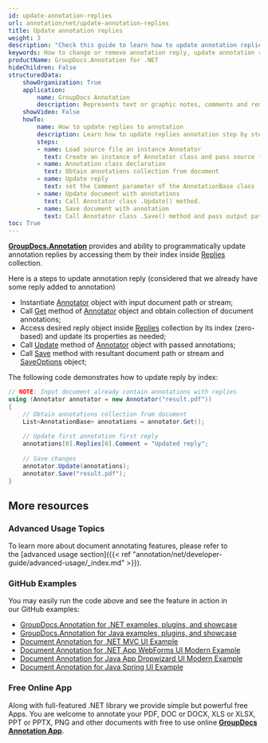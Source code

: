```yaml
---
id: update-annotation-replies
url: annotation/net/update-annotation-replies
title: Update annotation replies
weight: 3
description: "Check this guide to learn how to update annotation replies when collaborate over document using GroupDocs.Annotation for .NET API."
keywords: How to change or remove annotation reply, update annotation reply, remove reply, reply to annotation
productName: GroupDocs.Annotation for .NET
hideChildren: False
structuredData:
    showOrganization: True
    application:    
        name: GroupDocs Annotation
        description: Represents text or graphic notes, comments and remarks attached to a specific part of the content of the document using C#
    showVideo: False
    howTo:
        name: How to update replies to annotation
        description: Learn how to update replies annotation step by step
        steps:
        - name: Load source file an instance Annotator
          text: Create an instance of Annotator class and pass source file path as a constructor parameter. You may specify absolute or relative file path as per your requirements. 
        - name: Annotation class declaration
          text: Obtain annotations collection from document
        - name: Update reply 
          text: set the Comment parameter of the AnnotationBase class
        - name: Update document with annotations
          text: Call Annotator class .Update() method.
        - name: Save document with annotation
          text: Call Annotator class .Save() method and pass output path file.
toc: True
---
```

[**GroupDocs.Annotation**](https://products.groupdocs.com/annotation/net) provides and ability to programmatically update annotation replies by accessing them by their index inside [Replies](https://reference.groupdocs.com/annotation/net/groupdocs.annotation.models.annotationmodels/annotationbase/properties/replies) collection.

Here is a steps to update annotation reply (considered that we already have some reply added to annotation)
*   Instantiate [Annotator](https://reference.groupdocs.com/net/annotation/groupdocs.annotation/annotator) object with input document path or stream;
*   Call [Get](https://reference.groupdocs.com/annotation/net/groupdocs.annotation/annotator/methods/get) method of [Annotator](https://reference.groupdocs.com/net/annotation/groupdocs.annotation/annotator) object and obtain collection of document annotations;
*   Access desired reply object inside [Replies](https://reference.groupdocs.com/annotation/net/groupdocs.annotation.models.annotationmodels/annotationbase/properties/replies) collection by its index (zero-based) and update its properties as needed;
*   Call [Update](https://reference.groupdocs.com/annotation/net/groupdocs.annotation/annotator/methods/update) method of [Annotator](https://reference.groupdocs.com/net/annotation/groupdocs.annotation/annotator) object with passed annotations;
*   Call [Save](https://reference.groupdocs.com/net/annotation/groupdocs.annotation/annotator/methods/save/index) method with resultant document path or stream and [SaveOptions](https://reference.groupdocs.com/net/annotation/groupdocs.annotation.options/saveoptions) object;
    

The following code demonstrates how to update reply by index: 

```csharp
// NOTE: Input document already contain annotations with replies
using (Annotator annotator = new Annotator("result.pdf"))
{
	// Obtain annotations collection from document
	List<AnnotationBase> annotations = annotator.Get();
                
	// Update first annotation first reply
	annotations[0].Replies[0].Comment = "Updated reply";
                
	// Save changes
	annotator.Update(annotations);
	annotator.Save("result.pdf");
}
```

## More resources
### Advanced Usage Topics
To learn more about document annotating features, please refer to the [advanced usage section]({{< ref "annotation/net/developer-guide/advanced-usage/_index.md" >}}).

### GitHub Examples
You may easily run the code above and see the feature in action in our GitHub examples:

*   [GroupDocs.Annotation for .NET examples, plugins, and showcase](https://github.com/groupdocs-annotation/GroupDocs.Annotation-for-.NET)
*   [GroupDocs.Annotation for Java examples, plugins, and showcase](https://github.com/groupdocs-annotation/GroupDocs.Annotation-for-Java)
*   [Document Annotation for .NET MVC UI Example](https://github.com/groupdocs-annotation/GroupDocs.Annotation-for-.NET-MVC)
*   [Document Annotation for .NET App WebForms UI Modern Example](https://github.com/groupdocs-annotation/GroupDocs.Annotation-for-.NET-WebForms)
*   [Document Annotation for Java App Dropwizard UI Modern Example](https://github.com/groupdocs-annotation/GroupDocs.Annotation-for-Java-Dropwizard)
*   [Document Annotation for Java Spring UI Example](https://github.com/groupdocs-annotation/GroupDocs.Annotation-for-Java-Spring)
    

### Free Online App
Along with full-featured .NET library we provide simple but powerful free Apps.
You are welcome to annotate your PDF, DOC or DOCX, XLS or XLSX, PPT or PPTX, PNG and other documents with free to use online **[GroupDocs Annotation App](https://products.groupdocs.app/annotation)**.
